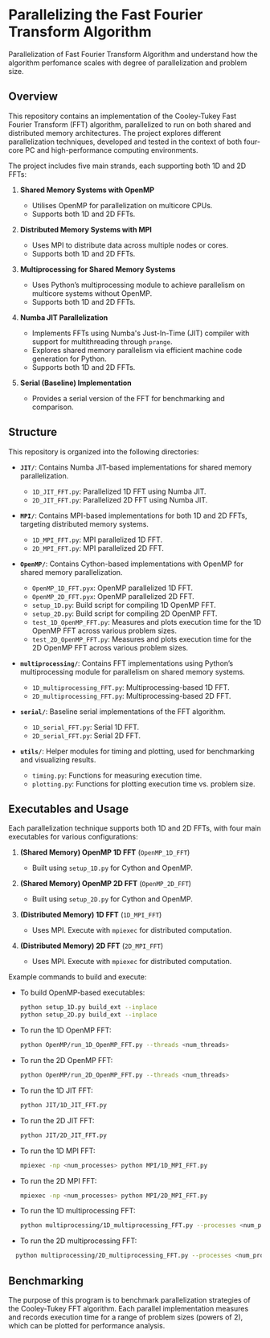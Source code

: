 # Parallelizing the Fast Fourier Transform Algorithm

Parallelization of Fast Fourier Transform Algorithm and understand how the algorithm perfomance scales with degree of parallelization and problem size.

## Overview

This repository contains an implementation of the Cooley-Tukey Fast Fourier Transform (FFT) algorithm, parallelized to run on both shared and distributed memory architectures. The project explores different parallelization techniques, developed and tested in the context of both four-core PC and high-performance computing environments.

The project includes five main strands, each supporting both 1D and 2D FFTs:

1. **Shared Memory Systems with OpenMP**
   - Utilises OpenMP for parallelization on multicore CPUs.
   - Supports both 1D and 2D FFTs.

2. **Distributed Memory Systems with MPI**
   - Uses MPI to distribute data across multiple nodes or cores.
   - Supports both 1D and 2D FFTs.

3. **Multiprocessing for Shared Memory Systems**
   - Uses Python’s multiprocessing module to achieve parallelism on multicore systems without OpenMP.
   - Supports both 1D and 2D FFTs.
   
4. **Numba JIT Parallelization**
   - Implements FFTs using Numba's Just-In-Time (JIT) compiler with support for multithreading through `prange`.
   - Explores shared memory parallelism via efficient machine code generation for Python.
   - Supports both 1D and 2D FFTs.

5. **Serial (Baseline) Implementation**
   - Provides a serial version of the FFT for benchmarking and comparison.

## Structure

This repository is organized into the following directories:

- **`JIT/`**: Contains Numba JIT-based implementations for shared memory parallelization.
  - `1D_JIT_FFT.py`: Parallelized 1D FFT using Numba JIT.
  - `2D_JIT_FFT.py`: Parallelized 2D FFT using Numba JIT.

- **`MPI/`**: Contains MPI-based implementations for both 1D and 2D FFTs, targeting distributed memory systems.
  - `1D_MPI_FFT.py`: MPI parallelized 1D FFT.
  - `2D_MPI_FFT.py`: MPI parallelized 2D FFT.

- **`OpenMP/`**: Contains Cython-based implementations with OpenMP for shared memory parallelization.
  - `OpenMP_1D_FFT.pyx`: OpenMP parallelized 1D FFT.
  - `OpenMP_2D_FFT.pyx`: OpenMP parallelized 2D FFT.
  - `setup_1D.py`: Build script for compiling 1D OpenMP FFT.
  - `setup_2D.py`: Build script for compiling 2D OpenMP FFT.
  - `test_1D_OpenMP_FFT.py`: Measures and plots execution time for the 1D OpenMP FFT across various problem sizes.
  - `test_2D_OpenMP_FFT.py`: Measures and plots execution time for the 2D OpenMP FFT across various problem sizes.


- **`multiprocessing/`**: Contains FFT implementations using Python’s multiprocessing module for parallelism on shared memory systems.
  - `1D_multiprocessing_FFT.py`: Multiprocessing-based 1D FFT.
  - `2D_multiprocessing_FFT.py`: Multiprocessing-based 2D FFT.

- **`serial/`**: Baseline serial implementations of the FFT algorithm.
  - `1D_serial_FFT.py`: Serial 1D FFT.
  - `2D_serial_FFT.py`: Serial 2D FFT.

- **`utils/`**: Helper modules for timing and plotting, used for benchmarking and visualizing results.
  - `timing.py`: Functions for measuring execution time.
  - `plotting.py`: Functions for plotting execution time vs. problem size.

## Executables and Usage

Each parallelization technique supports both 1D and 2D FFTs, with four main executables for various configurations:

1. **(Shared Memory) OpenMP 1D FFT** (`OpenMP_1D_FFT`)
   - Built using `setup_1D.py` for Cython and OpenMP.

2. **(Shared Memory) OpenMP 2D FFT** (`OpenMP_2D_FFT`)
   - Built using `setup_2D.py` for Cython and OpenMP.

3. **(Distributed Memory) 1D FFT** (`1D_MPI_FFT`)
   - Uses MPI. Execute with `mpiexec` for distributed computation.

4. **(Distributed Memory) 2D FFT** (`2D_MPI_FFT`)
   - Uses MPI. Execute with `mpiexec` for distributed computation.

Example commands to build and execute:
- To build OpenMP-based executables:
  ```bash
  python setup_1D.py build_ext --inplace
  python setup_2D.py build_ext --inplace
- To run the 1D OpenMP FFT:
  ```bash
  python OpenMP/run_1D_OpenMP_FFT.py --threads <num_threads>
- To run the 2D OpenMP FFT:
  ```bash
  python OpenMP/run_2D_OpenMP_FFT.py --threads <num_threads>
- To run the 1D JIT FFT:
  ```bash
  python JIT/1D_JIT_FFT.py
- To run the 2D JIT FFT:
  ```bash
  python JIT/2D_JIT_FFT.py
- To run the 1D MPI FFT:
  ```bash
  mpiexec -np <num_processes> python MPI/1D_MPI_FFT.py
- To run the 2D MPI FFT:
  ```bash
  mpiexec -np <num_processes> python MPI/2D_MPI_FFT.py
- To run the 1D multiprocessing FFT:
  ```bash
  python multiprocessing/1D_multiprocessing_FFT.py --processes <num_processes>
- To run the 2D multiprocessing FFT: 
```bash
  python multiprocessing/2D_multiprocessing_FFT.py --processes <num_processes>
```
## Benchmarking
The purpose of this program is to benchmark parallelization strategies of the Cooley-Tukey FFT algorithm. Each parallel implementation measures and records 
execution time for a range of problem sizes (powers of 2), which can be plotted for performance analysis.

